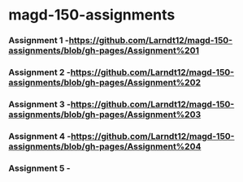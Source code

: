 # magd-150-assignments
### Assignment 1 -https://github.com/Larndt12/magd-150-assignments/blob/gh-pages/Assignment%201
### Assignment 2 -https://github.com/Larndt12/magd-150-assignments/blob/gh-pages/Assignment%202
### Assignment 3 -https://github.com/Larndt12/magd-150-assignments/blob/gh-pages/Assignment%203
### Assignment 4 -https://github.com/Larndt12/magd-150-assignments/blob/gh-pages/Assignment%204
### Assignment 5 - 
